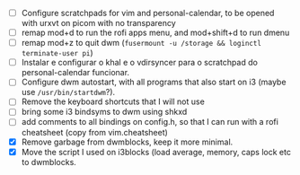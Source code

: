 - [ ] Configure scratchpads for vim and personal-calendar, to be opened with urxvt on picom with no transparency
- [ ] remap mod+d to run the rofi apps menu, and mod+shift+d to run dmenu
- [ ] remap mod+z to quit dwm (`fusermount -u /storage && loginctl terminate-user pi`)
- [ ] Instalar e configurar o khal e o vdirsyncer para o scratchpad do personal-calendar funcionar.
- [ ] Configure dwm autostart, with all programs that also start on i3 (maybe use `/usr/bin/startdwm`?).
- [ ] Remove the keyboard shortcuts that I will not use
- [ ] bring some i3 bindsyms to dwm using shkxd
- [ ] add comments to all bindings on config.h, so that I can run with a rofi cheatsheet (copy from vim.cheatsheet)
- [x] Remove garbage from dwmblocks, keep it more minimal.
- [x] Move the script I used on i3blocks (load average, memory, caps lock etc to dwmblocks.
